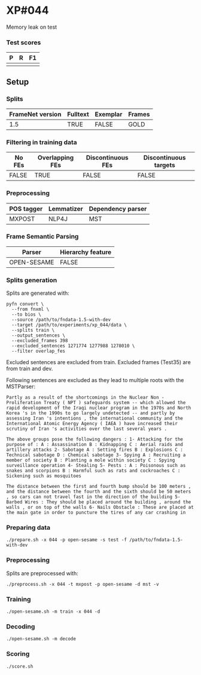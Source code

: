 # XP\#044

Memory leak on test

### Test scores
| P| R | F1 |
| --- | --- | --- |
|  |  | |

## Setup
### Splits
| FrameNet version | Fulltext | Exemplar | Frames
| --- | --- | --- | --- |
| 1.5 | TRUE | FALSE | GOLD |

### Filtering in training data
| No FEs | Overlapping FEs | Discontinuous FEs | Discontinuous targets |
| --- | --- | --- | --- |
| FALSE | TRUE | FALSE | FALSE |

### Preprocessing
| POS tagger | Lemmatizer | Dependency parser |
| --- | --- | --- |
| MXPOST | NLP4J | MST |

### Frame Semantic Parsing
| Parser | Hierarchy feature |
| --- | --- |
| OPEN-SESAME | FALSE |

### Splits generation
Splits are generated with:
```
pyfn convert \
  --from fnxml \
  --to bios \
  --source /path/to/fndata-1.5-with-dev
  --target /path/to/experiments/xp_044/data \
  --splits train \
  --output_sentences \
  --excluded_frames 398
  --excluded_sentences 1271774 1277988 1278010 \
  --filter overlap_fes
```
Excluded sentences are excluded from train.
Excluded frames (Test35) are from train and dev.

Following sentences are excluded as they lead to multiple roots with the MSTParser:
```
Partly as a result of the shortcomings in the Nuclear Non - Proliferation Treaty ( NPT ) safeguards system -- which allowed the rapid development of the Iraqi nuclear program in the 1970s and North Korea 's in the 1990s to go largely undetected -- and partly by assessing Iran 's intentions , the international community and the International Atomic Energy Agency ( IAEA ) have increased their scrutiny of Iran 's activities over the last several years .

The above groups pose the following dangers : 1- Attacking for the purpose of : A : Assassination B : Kidnapping C : Aerial raids and artillery attacks 2- Sabotage A : Setting fires B : Explosions C : Technical sabotage D : Chemical sabotage 3- Spying A : Recruiting a member of society B : Planting a mole within society C : Spying surveillance operation 4- Stealing 5- Pests : A : Poisonous such as snakes and scorpions B : Harmful such as rats and cockroaches C : Sickening such as mosquitoes

The distance between the first and fourth bump should be 100 meters , and the distance between the fourth and the sixth should be 50 meters , so cars can not travel fast in the direction of the building 5- Barbed Wires : They should be placed around the building , around the walls , or on top of the walls 6- Nails Obstacle : These are placed at the main gate in order to puncture the tires of any car crashing in
```

### Preparing data
```
./prepare.sh -x 044 -p open-sesame -s test -f /path/to/fndata-1.5-with-dev
```

### Preprocessing
Splits are preprocessed with:
```
./preprocess.sh -x 044 -t mxpost -p open-sesame -d mst -v
```

### Training
```
./open-sesame.sh -m train -x 044 -d
```

### Decoding
```
./open-sesame.sh -m decode
```

### Scoring
```
./score.sh
```
